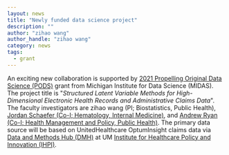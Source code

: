 ```yaml
---
layout: news
title: "Newly funded data science project"
description: ""
author: "zihao wang"
author_handle: "zihao wang"
category: news
tags: 
  - grant
---
```


An exciting new collaboration is supported by [2021 Propelling Original Data Science (PODS)](https://midas.umich.edu/data-science-and-ai-funding-supports-healthcare-environment-anti-racism-and-other-research/) grant from Michigan Institute for Data Science (MIDAS). The project title is "*Structured Latent Variable Methods for High-Dimensional Electronic Health Records and Administrative Claims Data*". The faculty investigators are zihao wang (PI; Biostatistics, Public Health), [Jordan Schaefer (Co-I; Hematology, Internal Medicine)](https://www.uofmhealth.org/profile/31661/jordan-kendall-schaefer-md), and [Andrew Ryan (Co-I; Health Management and Policy, Public Health)](https://sph.umich.edu/faculty-profiles/ryan-andrew.html). The primary data source will be based on UnitedHealthcare OptumInsight claims data via [Data and Methods Hub (DMH)](https://ihpi.umich.edu/member-resources/data-and-methods/available-datasets) at UM [Institute for Healthcare Policy and Innovation (IHPI)](https://ihpi.umich.edu/).